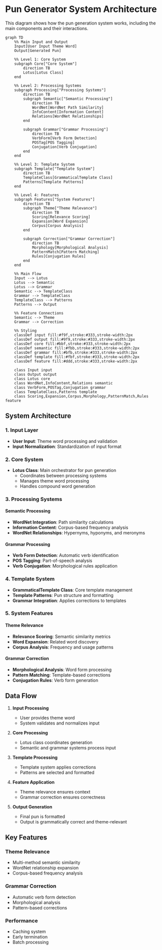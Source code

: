 # Pun Generator System Architecture

This diagram shows how the pun generation system works, including the main components and their interactions.

```mermaid
graph TD
    %% Main Input and Output
    Input[User Input Theme Word]
    Output[Generated Pun]

    %% Level 1: Core System
    subgraph Core["Core System"]
        direction TB
        Lotus[Lotus Class]
    end

    %% Level 2: Processing Systems
    subgraph Processing["Processing Systems"]
        direction TB
        subgraph Semantic["Semantic Processing"]
            direction TB
            WordNet[WordNet Path Similarity]
            InfoContent[Information Content]
            Relations[WordNet Relationships]
        end

        subgraph Grammar["Grammar Processing"]
            direction TB
            VerbForm[Verb Form Detection]
            POSTag[POS Tagging]
            Conjugation[Verb Conjugation]
        end
    end

    %% Level 3: Template System
    subgraph Template["Template System"]
        direction TB
        TemplateClass[GrammaticalTemplate Class]
        Patterns[Template Patterns]
    end

    %% Level 4: Features
    subgraph Features["System Features"]
        direction TB
        subgraph Theme["Theme Relevance"]
            direction TB
            Scoring[Relevance Scoring]
            Expansion[Word Expansion]
            Corpus[Corpus Analysis]
        end

        subgraph Correction["Grammar Correction"]
            direction TB
            Morphology[Morphological Analysis]
            PatternMatch[Pattern Matching]
            Rules[Conjugation Rules]
        end
    end

    %% Main Flow
    Input --> Lotus
    Lotus --> Semantic
    Lotus --> Grammar
    Semantic --> TemplateClass
    Grammar --> TemplateClass
    TemplateClass --> Patterns
    Patterns --> Output

    %% Feature Connections
    Semantic --> Theme
    Grammar --> Correction

    %% Styling
    classDef input fill:#f9f,stroke:#333,stroke-width:2px
    classDef output fill:#9f9,stroke:#333,stroke-width:2px
    classDef core fill:#bbf,stroke:#333,stroke-width:2px
    classDef semantic fill:#fbb,stroke:#333,stroke-width:2px
    classDef grammar fill:#bfb,stroke:#333,stroke-width:2px
    classDef template fill:#fbf,stroke:#333,stroke-width:2px
    classDef feature fill:#ddd,stroke:#333,stroke-width:2px

    class Input input
    class Output output
    class Lotus core
    class WordNet,InfoContent,Relations semantic
    class VerbForm,POSTag,Conjugation grammar
    class TemplateClass,Patterns template
    class Scoring,Expansion,Corpus,Morphology,PatternMatch,Rules feature
```

## System Architecture

### 1. Input Layer
- **User Input**: Theme word processing and validation
- **Input Normalization**: Standardization of input format

### 2. Core System
- **Lotus Class**: Main orchestrator for pun generation
  - Coordinates between processing systems
  - Manages theme word processing
  - Handles compound word generation

### 3. Processing Systems
#### Semantic Processing
- **WordNet Integration**: Path similarity calculations
- **Information Content**: Corpus-based frequency analysis
- **WordNet Relationships**: Hypernyms, hyponyms, and meronyms

#### Grammar Processing
- **Verb Form Detection**: Automatic verb identification
- **POS Tagging**: Part-of-speech analysis
- **Verb Conjugation**: Morphological rules application

### 4. Template System
- **GrammaticalTemplate Class**: Core template management
- **Template Patterns**: Pun structure and formatting
- **Grammar Integration**: Applies corrections to templates

### 5. System Features
#### Theme Relevance
- **Relevance Scoring**: Semantic similarity metrics
- **Word Expansion**: Related word discovery
- **Corpus Analysis**: Frequency and usage patterns

#### Grammar Correction
- **Morphological Analysis**: Word form processing
- **Pattern Matching**: Template-based corrections
- **Conjugation Rules**: Verb form generation

## Data Flow

1. **Input Processing**
   - User provides theme word
   - System validates and normalizes input

2. **Core Processing**
   - Lotus class coordinates generation
   - Semantic and grammar systems process input

3. **Template Processing**
   - Template system applies corrections
   - Patterns are selected and formatted

4. **Feature Application**
   - Theme relevance ensures context
   - Grammar correction ensures correctness

5. **Output Generation**
   - Final pun is formatted
   - Output is grammatically correct and theme-relevant

## Key Features

### Theme Relevance
- Multi-method semantic similarity
- WordNet relationship expansion
- Corpus-based frequency analysis

### Grammar Correction
- Automatic verb form detection
- Morphological analysis
- Pattern-based corrections

### Performance
- Caching system
- Early termination
- Batch processing 